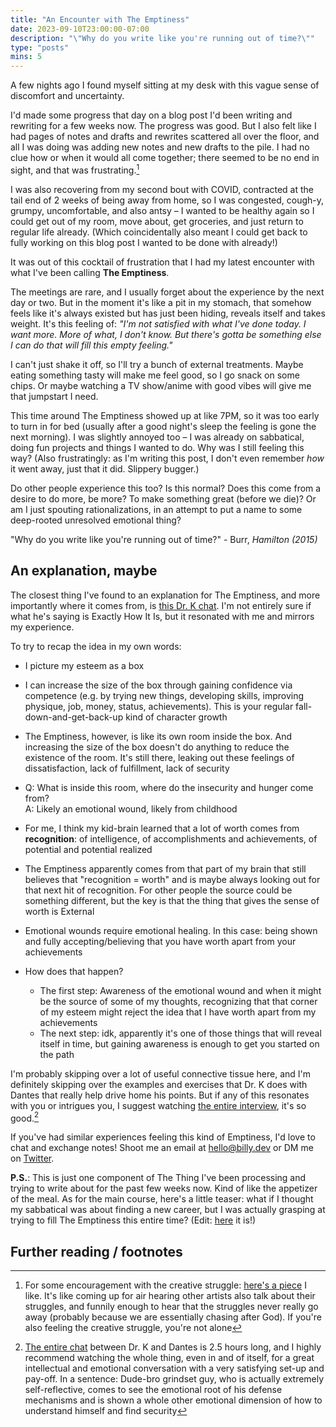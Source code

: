 ```yaml
---
title: "An Encounter with The Emptiness"
date: 2023-09-10T23:00:00-07:00
description: "\"Why do you write like you're running out of time?\""
type: "posts"
mins: 5
---
```


A few nights ago I found myself sitting at my desk with this vague sense of discomfort and uncertainty.

I'd made some progress that day on a blog post I'd been writing and rewriting for a few weeks now. The progress was good. But I also felt like I had pages of notes and drafts and rewrites scattered all over the floor, and all I was doing was adding new notes and new drafts to the pile. I had no clue how or when it would all come together; there seemed to be no end in sight, and that was frustrating.[^1]

[^1]: For some encouragement with the creative struggle: <a target="_blank" href="https://visakanv.substack.com/p/when-the-vision-isnt-manifesting">here's a piece</a> I like. It's like coming up for air hearing other artists also talk about their struggles, and funnily enough to hear that the struggles never really go away (probably because we are essentially chasing after God). If you're also feeling the creative struggle, you're not alone


I was also recovering from my second bout with COVID, contracted at the tail end of 2 weeks of being away from home, so I was congested, cough-y, grumpy, uncomfortable, and also antsy – I wanted to be healthy again so I could get out of my room, move about, get groceries, and just return to regular life already. (Which coincidentally also meant I could get back to fully working on this blog post I wanted to be done with already!)

It was out of this cocktail of frustration that I had my latest encounter with what I've been calling **The Emptiness**. 

The meetings are rare, and I usually forget about the experience by the next day or two. But in the moment it's like a pit in my stomach, that somehow feels like it's always existed but has just been hiding, reveals itself and takes weight. It's this feeling of: _"I'm not satisfied with what I've done today. I want more. More of what, I don't know. But there's gotta be something else I can do that will fill this empty feeling."_

I can't just shake it off, so I'll try a bunch of external treatments. Maybe eating something tasty will make me feel good, so I go snack on some chips. Or maybe watching a TV show/anime with good vibes will give me that jumpstart I need.

This time around The Emptiness showed up at like 7PM, so it was too early to turn in for bed (usually after a good night's sleep the feeling is gone the next morning). I was slightly annoyed too – I was already on sabbatical, doing fun projects and things I wanted to do. Why was I still feeling this way? (Also frustratingly: as I'm writing this post, I don't even remember _how_ it went away, just that it did. Slippery bugger.)

Do other people experience this too? Is this normal? Does this come from a desire to do more, be more? To make something great (before we die)? Or am I just spouting rationalizations, in an attempt to put a name to some deep-rooted unresolved emotional thing?

"Why do you write like you're running out of time?" - Burr, _Hamilton (2015)_  

## An explanation, maybe
The closest thing I've found to an explanation for The Emptiness, and more importantly where it comes from, is <a target="_blank" href="https://www.youtube.com/watch?v=_mwm67Nmiz8">this Dr. K chat</a>. I'm not entirely sure if what he's saying is Exactly How It Is, but it resonated with me and mirrors my experience.

To try to recap the idea in my own words:

* I picture my esteem as a box

* I can increase the size of the box through gaining confidence via competence (e.g. by trying new things, developing skills, improving physique, job, money, status, achievements). This is your regular fall-down-and-get-back-up kind of character growth

* The Emptiness, however, is like its own room inside the box. And increasing the size of the box doesn't do anything to reduce the existence of the room. It's still there, leaking out these feelings of dissatisfaction, lack of fulfillment, lack of security

* Q: What is inside this room, where do the insecurity and hunger come from?  
A: Likely an emotional wound, likely from childhood

* For me, I think my kid-brain learned that a lot of worth comes from **recognition**: of intelligence, of accomplishments and achievements, of potential and potential realized

* The Emptiness apparently comes from that part of my brain that still believes that "recognition = worth" and is maybe always looking out for that next hit of recognition. For other people the source could be something different, but the key is that the thing that gives the sense of worth is External

* Emotional wounds require emotional healing. In this case: being shown and fully accepting/believing that you have worth apart from your achievements

* How does that happen?
    * The first step: Awareness of the emotional wound and when it might be the source of some of my thoughts, recognizing that that corner of my esteem might reject the idea that I have worth apart from my achievements
    * The next step: idk, apparently it's one of those things that will reveal itself in time, but gaining awareness is enough to get you started on the path

I'm probably skipping over a lot of useful connective tissue here, and I'm definitely skipping over the examples and exercises that Dr. K does with Dantes that really help drive home his points. But if any of this resonates with you or intrigues you, I suggest watching <a target="_blank" href="https://www.youtube.com/watch?v=_mwm67Nmiz8">the entire interview</a>, it's so good.[^2]

[^2]: <a target="_blank" href="https://www.youtube.com/watch?v=_mwm67Nmiz8">The entire chat</a> between Dr. K and Dantes is 2.5 hours long, and I highly recommend watching the whole thing, even in and of itself, for a great intellectual and emotional conversation with a very satisfying set-up and pay-off. In a sentence: Dude-bro grindset guy, who is actually extremely self-reflective, comes to see the emotional root of his defense mechanisms and is shown a whole other emotional dimension of how to understand himself and find security


If you've had similar experiences feeling this kind of Emptiness, I'd love to chat and exchange notes! Shoot me an email at hello@billy.dev or DM me on <a target="_blank" href="https://twitter.com/billyisyoung">Twitter</a>.

**P.S.**: This is just one component of The Thing I've been processing and trying to write about for the past few weeks now. Kind of like the appetizer of the meal. As for the main course, here's a little teaser: what if I thought my sabbatical was about finding a new career, but I was actually grasping at trying to fill The Emptiness this entire time? (Edit: <a target="_blank" href="https://billy.dev/posts/sabbatical-notes/recap1/">here</a> it is!)

## Further reading / footnotes
